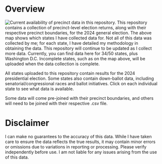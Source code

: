 # Overview
![Current availability of precinct data in this repository.](/2024v8.png)
This repository contains a collection of precinct-level election returns, along with their respective precinct boundaries, for the 2024 general election. The above map shows which states I have collected data for. Not all of this data was collected by me; for each state, I have detailed my methodology in obtaining the data. This repository will continue to be updated as I collect more data. Currently, you can find data here for 34/50 states, plus Washington D.C. Incomplete states, such as on the map above, will be uploaded when the data collection is complete.

All states uploaded to this repository contain results for the 2024 presidential election. Some states also contain down-ballot data, including senatorial/congressional races and ballot initiatives. Click on each individual state to see what data is available.

Some data will come pre-joined with their precinct boundaries, and others will need to be joined with their respective .csv file.

# Disclaimer
I can make no guarantees to the accuracy of this data. While I have taken care to ensure the data reflects the true results, it may contain minor errors or omissions due to variations in reporting or processing. Please verify independently before use. I am not liable for any issues arising from the use of this data.
